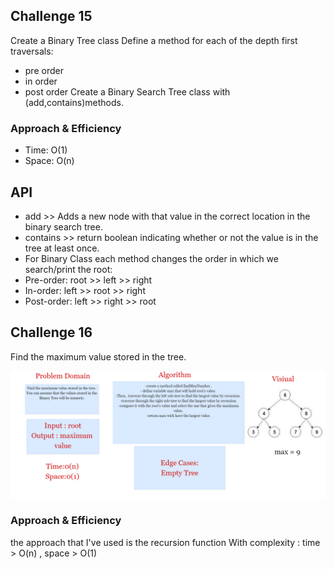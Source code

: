 ## Challenge 15
Create a Binary Tree class
Define a method for each of the depth first traversals:
* pre order
* in order
* post order
Create a Binary Search Tree class with (add,contains)methods.
### Approach & Efficiency

* Time: O(1)
* Space: O(n)
## API
* add >> Adds a new node with that value in the correct location in the binary search tree.
* contains >> return boolean indicating whether or not the value is in the tree at least once.
* For Binary Class each method changes the order in which we search/print the root:
* Pre-order: root >> left >> right
* In-order: left >> root >> right
* Post-order: left >> right >> root

## Challenge 16
Find the maximum value stored in the tree.

<img src="../challenge16.png">


### Approach & Efficiency
the approach that I've used is the recursion function With complexity : time > O(n) , space > O(1)







